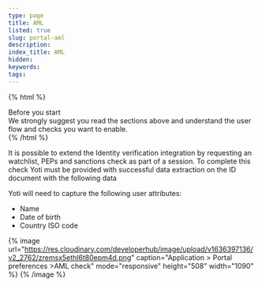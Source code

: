 ```yaml
---
type: page
title: AML
listed: true
slug: portal-aml
description: 
index_title: AML
hidden: 
keywords: 
tags: 
---
```


{% html %}
<div class="alert-BYS">
   <div class="alert-title" id="BYS">
      Before you start
   </div>
   <div class="alert-text" >
We strongly suggest you read the sections above and understand the user flow and checks you want to enable.    </div>
   <div class="alert-links"> 
   </div>
</div>
{% /html %}

It is possible to extend the Identity verification integration by requesting an watchlist, PEPs and sanctions check as part of a session. To complete this check Yoti must be provided with successful data extraction on the ID document with the following data

Yoti will need to capture the following user attributes:

- Name
- Date of birth
- Country ISO code

{% image url="https://res.cloudinary.com/developerhub/image/upload/v1636397136/v2_2762/zremsx5ethl6t80epm4d.png" caption="Application &gt; Portal preferences &gt;AML check" mode="responsive" height="508" width="1090" %}
{% /image %}

###